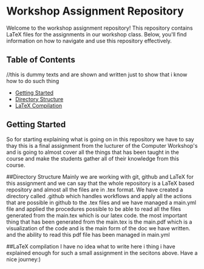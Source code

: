 # Workshop Assignment Repository

Welcome to the workshop assignment repository! This repository contains LaTeX files for the assignments in our workshop class. Below, you'll find information on how to navigate and use this repository effectively.


## Table of Contents
//this is dummy texts and are shown and written just to show that i know how to do such thing
- [Getting Started](#getting-started)
- [Directory Structure](#directory-structure)
- [LaTeX Compilation](#latex-compilation)

## Getting Started
So for starting explaining what is going on in this repository we have to say thay this is a final assignment from the lucturer of the Computer Workshop's 
and is going to almost cover all the things that has been taught in the course and make the students gather all of their knowledge from this course.

##Directory Structure
Mainly we are working with git, github and LaTeX for this assignment and we can say that the whole repository is a LaTeX based repository and almost all the files are in .tex format. 
We have created a directory called .github which handles workflows and apply all the actions that are possible in github to the .tex files and we have managed a main.yml file and applied the procedures possible to be able to read all the files generated from the main.tex which is our latex code.
the most important thing that has been generated from the main.tex is the main.pdf which is a visualization of the code and is the main form of the doc we have written. and the ability to read this pdf file has been managed in main.yml

##LaTeX compilation
I have no idea what to write here 
i thing i have explained enough for such a small assignment in the secitons above.
Have a nice journey:)
